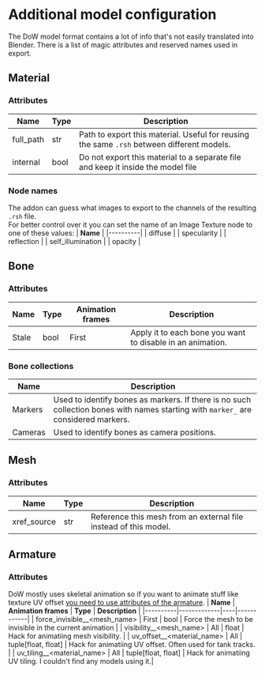 # Additional model configuration
The DoW model format contains a lot of info that's not easily translated into Blender. There is a list of magic attributes and reserved names used in export.

## Material
### Attributes
| **Name** | **Type** | **Description** |
|----------|---------|--------|
| full_path | str | Path to export this material. Useful for reusing the same `.rsh` between different models. |
| internal | bool | Do not export this material to a separate file and keep it inside the model file|
### Node names
The addon can guess what images to export to the channels of the resulting `.rsh` file.  
For better control over it you can set the name of an Image Texture node to one of these values:
| **Name** |
|----------|
| diffuse |
| specularity |
| reflection |
| self_illumination |
| opacity |


## Bone
### Attributes
| **Name** | **Type** | **Animation frames** | **Description** |
|----------|-------|---------|------------|
| Stale | bool | First | Apply it to each bone you want to disable in an animation. |
### Bone collections
| **Name** | **Description** |
|----------|-----------------|
| Markers | Used to identify bones as markers. If there is no such collection bones with names starting with `marker_` are considered markers. |
| Cameras | Used to identify bones as camera positions. |

## Mesh
### Attributes
| **Name** | **Type** | **Description** |
|----------|----|-------------|
| xref_source | str | Reference this mesh from an external file instead of this model. |
 

## Armature
### Attributes
DoW mostly uses skeletal animation so if you want to animate stuff like texture UV offset [you need to use attributes of the armature](https://blenderartists.org/t/how-do-actions-with-multiple-objects-work/1525242).
| **Name** | **Animation frames** | **Type** | **Description** |
|----------|-------------|----|------------|
| force_invisible__<mesh_name> | First | bool | Force the mesh to be invisible in the current animation |
| visibility__<mesh_name> | All | float | Hack for animatiing mesh visibility. |
| uv_offset__<material_name> | All | tuple[float, float] | Hack for animatiing UV offset. Often used for tank tracks. | 
| uv_tiling__<material_name> | All | tuple[float, float] | Hack for animatiing UV tiling. I couldn't find any models using it.| 
